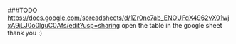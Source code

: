 ###TODO
https://docs.google.com/spreadsheets/d/1Zr0nc7ab_ENOUFqX4962vX01wjxA9iLJ0o0lguC0Afs/edit?usp=sharing
open the table in the google sheet thank you :)
